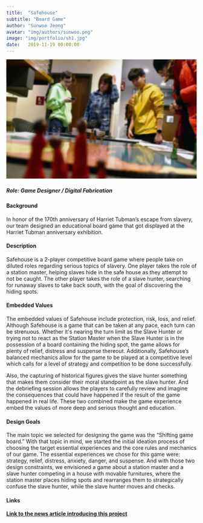 ```yaml
---
title:  "Safehouse"
subtitle: "Board Game"
author: "Sunwoo Jeong"
avatar: "img/authors/sunwoo.png"
image: "img/portfolio/sh1.jpg"
date:   2019-11-19 00:00:00
---
```


<center> <img src="/img/portfolio/sh1.jpg"/> </center>

##### Role: Game Designer / Digital Fabrication

#### Background
In honor of the 170th anniversary of Harriet Tubman’s escape from slavery, our team designed an educational board game that got displayed at the Harriet Tubman anniversary exhibition.

#### Description
Safehouse is a 2-player competitive board game where people take on diluted roles regarding serious topics of slavery. One player takes the role of a station master, helping slaves hide in the safe house as they attempt to not be caught. The other player takes the role of a slave hunter, searching for runaway slaves to take back south, with the goal of discovering the hiding spots.

#### Embedded Values
The embedded values of Safehouse include protection, risk, loss, and relief. Although Safehouse is a game that can be taken at any pace, each turn can be strenuous. Whether it's nearing the turn limit as the Slave Hunter or trying not to react as the Station Master when the Slave Hunter is in the possession of a board containing the hiding spot, the game allows for plenty of relief, distress and suspense thereout. Additionally, Safehouse’s balanced mechanics allow for the game to be played at a competitive level which calls for a level of strategy and competition to be done successfully.

Also, the capturing of historical figures gives the slave hunter something that makes them consider their moral standpoint as the slave hunter. And the debriefing session allows the players to carefully review and imagine the consequences that could have happened if the result of the game happened in real life. These two combined make the game experience embed the values of more deep and serious thought and education.

#### Design Goals
The main topic we selected for designing the game was the “Shifting game board.” With that topic in mind, we started the initial ideation process of choosing the target essential experiences and the core rules and mechanics of our game. The essential experiences we chose for this game were: strategy, relief, distress, anxiety, danger, and suspense. And with those two design constraints, we envisioned a game about a station master and a slave hunter competing in a house with movable furnitures, where the station master places hiding spots and rearranges them to strategically confuse the slave hunter, while the slave hunter moves and checks.

#### Links
**[Link to the news article introducing this project](https://news.rpi.edu/approach/2019/11/19-0)**
